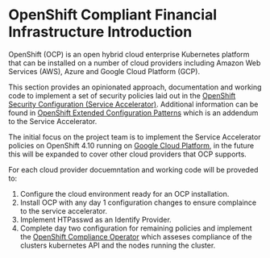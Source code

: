 # OpenShift Compliant Financial Infrastructure Introduction

OpenShift (OCP) is an open hybrid cloud enterprise Kubernetes platform that can be installed on a number of cloud providers including Amazon Web Services (AWS), Azure and Google Cloud Platform (GCP).

This section provides an opinionated approach, documentation and working code to implement a set of security policies laid out in the [OpenShift Security Configuration (Service Accelerator)](accelerators/kubernetes/ocp/sat_rh_ocp.adoc).
Additional information can be found in [OpenShift Extended Configuration Patterns](accelerators/kubernetes/ocp/expanded-sec-details.adoc) which is an addendum to the Service Accelerator.

The initial focus on the project team is to implement the Service Accelerator policies on OpenShift 4.10 running on [Google Cloud Platform](accelerators/kubernetes/ocp/gcp), in the future this will be expanded to cover other cloud providers that OCP supports. 

For each cloud provider docuemntation and working code will be proveded to:

1. Configure the cloud environment ready for an OCP installation.
2. Install OCP with any day 1 configuration changes to ensure complaince to the service accelerator.
3. Implement HTPasswd as an Identify Provider.
3. Complete day two configuration for remaining policies and implement the [OpenShift Compliance Operator](https://docs.openshift.com/container-platform/4.10/security/compliance_operator/compliance-operator-understanding.html#understanding-compliance-operator) which asseses compliance of the clusters kubernetes API and the nodes running the cluster. 

